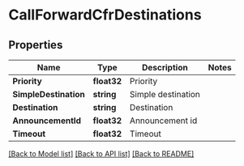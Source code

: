 # CallForwardCfrDestinations

## Properties

Name | Type | Description | Notes
------------ | ------------- | ------------- | -------------
**Priority** | **float32** | Priority | 
**SimpleDestination** | **string** | Simple destination | 
**Destination** | **string** | Destination | 
**AnnouncementId** | **float32** | Announcement id | 
**Timeout** | **float32** | Timeout | 

[[Back to Model list]](../README.md#documentation-for-models) [[Back to API list]](../README.md#documentation-for-api-endpoints) [[Back to README]](../README.md)


